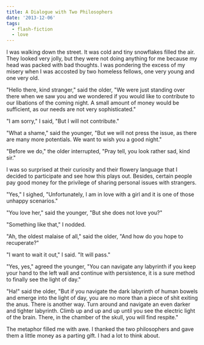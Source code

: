```yaml
---
title: A Dialogue with Two Philosophers
date: '2013-12-06'
tags:
  - flash-fiction
  - love
---
```


I was walking down the street. It was cold and tiny snowflakes filled the air.
They looked very jolly, but they were not doing anything for me because my head
was packed with bad thoughts. I was pondering the excess of my misery when I was
accosted by two homeless fellows, one very young and one very old.

<!-- truncate -->

"Hello there, kind stranger," said the older, "We were just standing over there
when we saw you and we wondered if you would like to contribute to our libations
of the coming night. A small amount of money would be sufficient, as our needs
are not very sophisticated."

"I am sorry," I said, "But I will not contribute."

"What a shame," said the younger, "But we will not press the issue, as there are
many more potentials. We want to wish you a good night."

"Before we do," the older interrupted, "Pray tell, you look rather sad, kind
sir."

I was so surprised at their curiosity and their flowery language that I decided
to participate and see how this plays out. Besides, certain people pay good
money for the privilege of sharing personal issues with strangers.

"Yes," I sighed, "Unfortunately, I am in love with a girl and it is one of those
unhappy scenarios."

"You love her," said the younger, "But she does not love you?"

"Something like that," I nodded.

"Ah, the oldest malaise of all," said the older, "And how do you hope to
recuperate?"

"I want to wait it out," I said. "It will pass."

"Yes, yes," agreed the younger, "You can navigate any labyrinth if you keep your
hand to the left wall and continue with persistence, it is a sure method to
finally see the light of day."

"Ha!" said the older, "But if you navigate the dark labyrinth of human bowels
and emerge into the light of day, you are no more than a piece of shit exiting
the anus. There is another way. Turn around and navigate an even darker and
tighter labyrinth. Climb up and up and up until you see the electric light of
the brain. There, in the chamber of the skull, you will find respite."

The metaphor filled me with awe. I thanked the two philosophers and gave them a
little money as a parting gift. I had a lot to think about.
